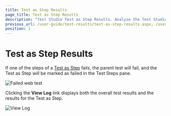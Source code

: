 ```yaml
---
title: Test as Step Results
page_title: Test as Step Results
description: "Test Studio Test as Step Results. Analyze the Test Studio test as step results. Nested tests results. "
previous_url: /user-guide/test-results/test-as-step-results.aspx, /user-guide/test-results/test-as-step-results, /getting-started/test-results/quick-execution-test-step
position: 1
---
```

# Test as Step Results #

If one of the steps of a <a href="/features/custom-steps/test-as-step" target="_blank">Test as Step</a> fails, the parent test will fail, and the Test as Step will be marked as failed in the Test Steps pane.

![Failed web test][1]

Clicking the **View Log** link displays both the overall test results and the results for the Test as Step.

![View Log][2]

[1]: /img/general-information/test-results/quick-execute-test-step/fig1.png
[2]: /img/general-information/test-results/quick-execute-test-step/fig2.png